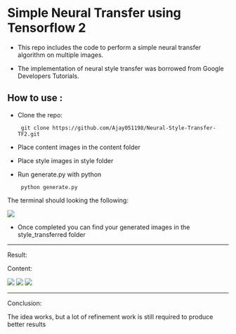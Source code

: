 # Simple Neural Transfer using Tensorflow 2 

- This repo includes the code to perform a simple neural transfer algorithm on multiple images. 

- The implementation of neural style transfer was borrowed from Google Developers Tutorials. 

## How to use :

- Clone the repo: 

  `` git clone https://github.com/Ajay051198/Neural-Style-Transfer-TF2.git``

- Place content images in the content folder

- Place style images in style folder

- Run generate.py with python 

  ``` python generate.py```

The terminal should looking the following: 

<img src= "Capture.jpg">

- Once completed you can find your generated images in the style_transferred folder 

---

Result: 

Content: 

<img src = "content\vancouver.jpg">

<img src="style_transferred\vancouver_abstract.png">

<img src="style_transferred\vancouver_Starry_night.png">



---

Conclusion: 

The idea works, but a lot of refinement work is still required to produce better results


